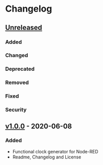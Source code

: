 # Changelog

## [Unreleased]
### Added
### Changed
### Deprecated
### Removed
### Fixed
### Security

## [v1.0.0] - 2020-06-08

### Added
- Functional clock generator for Node-RED
- Readme, Changelog and License

[Unreleased]: https://github.com/patrickknabe/node-red-contrib-clock-generator/compare/v1.0.0...HEAD
[v1.0.0]: https://github.com/patrickknabe/node-red-contrib-clock-generator/releases/tag/v1.0.0